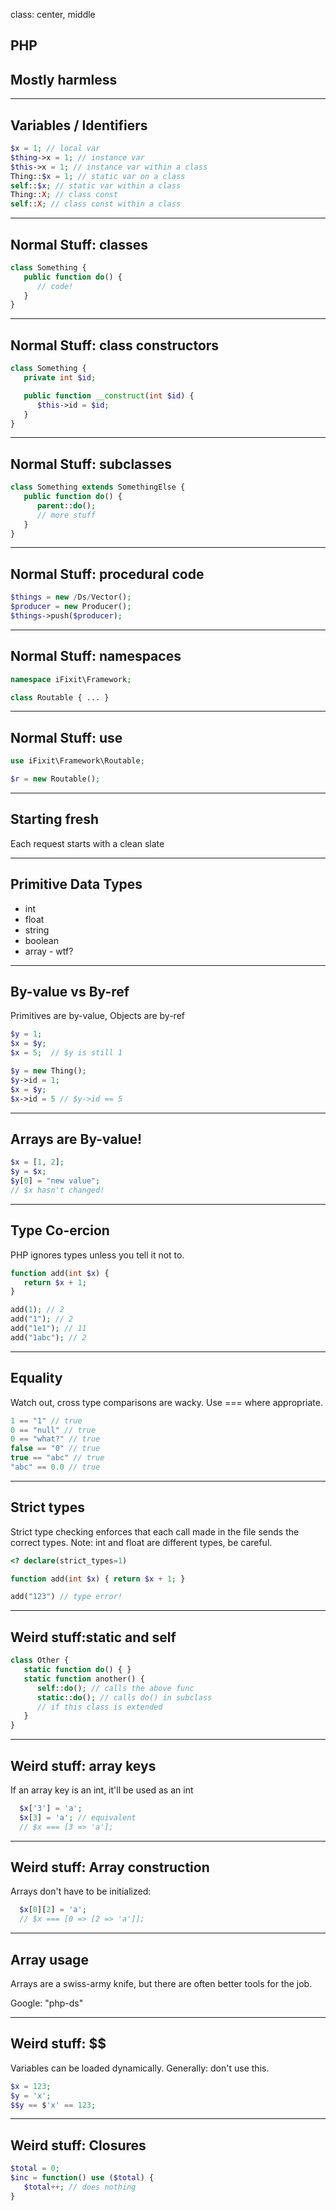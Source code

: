 class: center, middle
## PHP
## Mostly harmless

---
## Variables / Identifiers

```php
$x = 1; // local var
$thing->x = 1; // instance var
$this->x = 1; // instance var within a class
Thing::$x = 1; // static var on a class
self::$x; // static var within a class
Thing::X; // class const
self::X; // class const within a class
```

---
## Normal Stuff: classes

```php
class Something {
   public function do() {
      // code!
   }
}
```

---
## Normal Stuff: class constructors

```php
class Something {
   private int $id;

   public function __construct(int $id) {
      $this->id = $id;
   }
}
```

---
## Normal Stuff: subclasses

```php
class Something extends SomethingElse {
   public function do() {
      parent::do();
      // more stuff
   }
}
```

---
## Normal Stuff: procedural code

```php
$things = new /Ds/Vector();
$producer = new Producer();
$things->push($producer);
```

---
## Normal Stuff: namespaces

```php
namespace iFixit\Framework;

class Routable { ... }
```

---
## Normal Stuff: use

```php
use iFixit\Framework\Routable;

$r = new Routable();
```

---

## Starting fresh

Each request starts with a clean slate

---

## Primitive Data Types

* int
* float
* string
* boolean
* array - wtf?

---

## By-value vs By-ref

Primitives are by-value, Objects are by-ref

```php
$y = 1;
$x = $y;
$x = 5;  // $y is still 1

$y = new Thing();
$y->id = 1;
$x = $y;
$x->id = 5 // $y->id == 5
```

---

## Arrays are By-value!

```php
$x = [1, 2];
$y = $x;
$y[0] = "new value";
// $x hasn't changed!
```

---

## Type Co-ercion

PHP ignores types unless you tell it not to.

```php
function add(int $x) {
   return $x + 1;
}

add(1); // 2
add("1"); // 2
add("1e1"); // 11
add("1abc"); // 2
```

---

## Equality

Watch out, cross type comparisons
are wacky. Use === where appropriate.

```php
1 == "1" // true
0 == "null" // true
0 == "what?" // true
false == "0" // true
true == "abc" // true
"abc" == 0.0 // true
```

---

## Strict types

Strict type checking enforces that each call made in the file sends the correct types.
Note: int and float are different types, be careful.

```php
<? declare(strict_types=1)

function add(int $x) { return $x + 1; }

add("123") // type error!
```

---

## Weird stuff:static and self

```php
class Other {
   static function do() { }
   static function another() {
      self::do(); // calls the above func
      static::do(); // calls do() in subclass
      // if this class is extended
   }
}
```

---

## Weird stuff: array keys

If an array key is an int, it'll be used as an int

```php
  $x['3'] = 'a';
  $x[3] = 'a'; // equivalent
  // $x === [3 => 'a'];
```

---

## Weird stuff: Array construction

Arrays don't have to be initialized:

```php
  $x[0][2] = 'a';
  // $x === [0 => [2 => 'a']];
```

---

## Array usage

Arrays are a swiss-army knife, but there
are often better tools for the job.

Google: "php-ds"

---

## Weird stuff: $$

Variables can be loaded dynamically. Generally: don't use this.

```php
$x = 123;
$y = 'x';
$$y == $'x' == 123;
```
---

## Weird stuff: Closures

```php
$total = 0;
$inc = function() use ($total) {
   $total++; // does nothing
}
```
